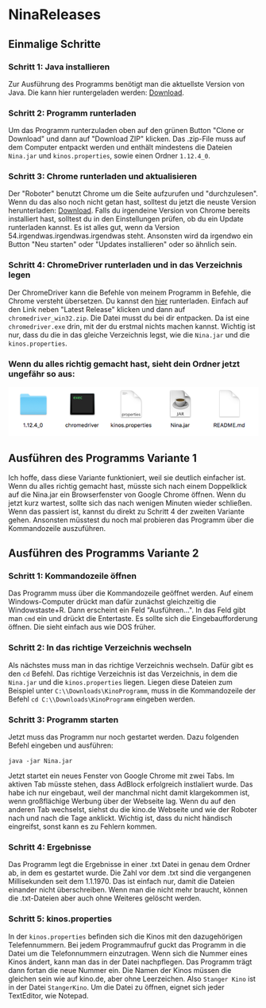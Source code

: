 # NinaReleases

## Einmalige Schritte
### Schritt 1: Java installieren
Zur Ausführung des Programms benötigt man die aktuellste Version von Java.
Die kann hier runtergeladen werden: [Download](https://www.java.com/de/).

### Schritt 2: Programm runterladen
Um das Programm runterzuladen oben auf den grünen Button "Clone or Download" und dann auf "Download ZIP" klicken.
Das .zip-File muss auf dem Computer entpackt werden und enthält mindestens die Dateien `Nina.jar` und `kinos.properties`, sowie einen Ordner `1.12.4_0`.

### Schritt 3: Chrome runterladen und aktualisieren
Der "Roboter" benutzt Chrome um die Seite aufzurufen und "durchzulesen". Wenn du das also noch nicht getan hast, 
solltest du jetzt die neuste Version herunterladen: [Download](https://www.google.de/chrome/browser/desktop/).
Falls du irgendeine Version von Chrome bereits installiert hast, solltest du in den Einstellungen prüfen, ob du
ein Update runterladen kannst. Es ist alles gut, wenn da Version 54.irgendwas.irgendwas.irgendwas steht. Ansonsten
wird da irgendwo ein Button "Neu starten" oder "Updates installieren" oder so ähnlich sein.

### Schritt 4: ChromeDriver runterladen und in das Verzeichnis legen
Der ChromeDriver kann die Befehle von meinem Programm in Befehle, die Chrome versteht übersetzen. Du kannst den
[hier](https://sites.google.com/a/chromium.org/chromedriver/downloads) runterladen. Einfach auf den Link neben
"Latest Release" klicken und dann auf `chromedriver_win32.zip`. Die Datei musst du bei dir entpacken. Da ist eine
`chromedriver.exe` drin, mit der du erstmal nichts machen kannst. Wichtig ist nur, dass du die in das gleiche
Verzeichnis legst, wie die `Nina.jar` und die `kinos.properties`. 

### Wenn du alles richtig gemacht hast, sieht dein Ordner jetzt ungefähr so aus:
![Screenshot](screen.png)

## Ausführen des Programms Variante 1
Ich hoffe, dass diese Variante funktioniert, weil sie deutlich einfacher ist.
Wenn du alles richtig gemacht hast, müsste sich nach einem Doppelklick auf
die Nina.jar ein Browserfenster von Google Chrome öffnen. Wenn du jetzt kurz
wartest, sollte sich das nach wenigen Minuten wieder schließen. Wenn das 
passiert ist, kannst du direkt zu Schritt 4 der zweiten Variante gehen.
Ansonsten müsstest du noch mal probieren das Programm über die 
Kommandozeile auszuführen.

## Ausführen des Programms Variante 2
### Schritt 1: Kommandozeile öffnen
Das Programm muss über die Kommandozeile geöffnet werden. Auf einem Windows-Computer drückt man dafür zunächst gleichzeitig die Windowstaste+R.
Dann erscheint ein Feld "Ausführen...". In das Feld gibt man `cmd` ein und drückt die Entertaste. Es sollte sich die Eingebaufforderung öffnen.
Die sieht einfach aus wie DOS früher.

### Schritt 2: In das richtige Verzeichnis wechseln
Als nächstes muss man in das richtige Verzeichnis wechseln. Dafür gibt es den `cd` Befehl. Das richtige Verzeichnis ist das Verzeichnis, in dem
die `Nina.jar` und die `kinos.properties` liegen. Liegen diese Dateien zum Beispiel unter `C:\\Downloads\KinoProgramm`, muss in die Kommandozeile der Befehl `cd C:\\Downloads\KinoProgramm` eingeben werden.

### Schritt 3: Programm starten
Jetzt muss das Programm nur noch gestartet werden. Dazu folgenden Befehl eingeben und ausführen:
```
java -jar Nina.jar
```
Jetzt startet ein neues Fenster von Google Chrome mit zwei Tabs. Im aktiven Tab müsste stehen, dass AdBlock erfolgreich instlaliert wurde. 
Das habe ich nur eingebaut, weil der manchmal nicht damit klargekommen ist, wenn großflächige Werbung über der Webseite lag.
Wenn du auf den anderen Tab wechselst, siehst du die kino.de Webseite und wie der Roboter nach und nach die Tage anklickt. Wichtig ist, dass
du nicht händisch eingreifst, sonst kann es zu Fehlern kommen.

### Schritt 4: Ergebnisse
Das Programm legt die Ergebnisse in einer .txt Datei in genau dem Ordner ab, in dem es gestartet wurde. Die Zahl vor dem .txt sind die vergangenen Millisekunden seit dem 1.1.1970. Das ist einfach nur, damit die Dateien einander nicht überschreiben. Wenn man die nicht mehr braucht, können die .txt-Dateien aber auch ohne Weiteres gelöscht werden.

### Schritt 5: kinos.properties
In der `kinos.properties` befinden sich die Kinos mit den dazugehörigen Telefennummern. Bei jedem Programmaufruf guckt das Programm in die Datei um die Telefonnummern einzutragen. Wenn sich die Nummer eines Kinos ändert, kann man das in der Datei nachpflegen. Das Programm trägt dann fortan die neue Nummer ein. Die Namen der Kinos müssen die gleichen sein wie auf kino.de, aber ohne Leerzeichen. Also `Stanger Kino` ist in der Datei `StangerKino`. Um die Datei zu öffnen, eignet sich jeder TextEditor, wie Notepad.
